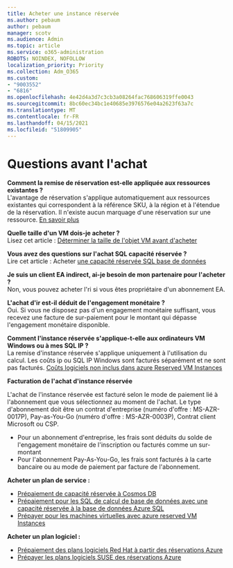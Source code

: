 ```yaml
---
title: Acheter une instance réservée
ms.author: pebaum
author: pebaum
manager: scotv
ms.audience: Admin
ms.topic: article
ms.service: o365-administration
ROBOTS: NOINDEX, NOFOLLOW
localization_priority: Priority
ms.collection: Adm_O365
ms.custom:
- "9003552"
- "6816"
ms.openlocfilehash: 4e42d4a3d7c3cb3a08264fac768606319ffe0043
ms.sourcegitcommit: 8bc60ec34bc1e40685e3976576e04a2623f63a7c
ms.translationtype: MT
ms.contentlocale: fr-FR
ms.lasthandoff: 04/15/2021
ms.locfileid: "51809905"
---
```

# <a name="questions-before-purchase"></a>Questions avant l'achat

**Comment la remise de réservation est-elle appliquée aux ressources existantes ?**  
L'avantage de réservation s'applique automatiquement aux ressources existantes qui correspondent à la référence SKU, à la région et à l'étendue de la réservation. Il n'existe aucun marquage d'une réservation sur une ressource. [En savoir plus](https://docs.microsoft.com/azure/cost-management-billing/reservations/save-compute-costs-reservations?WT.mc_id=Portal-Microsoft_Azure_Support#how-reservation-discount-is-applied) 

**Quelle taille d'un VM dois-je acheter ?**  
Lisez cet article : [Déterminer la taille de l'objet VM avant d'acheter](https://docs.microsoft.com/azure/virtual-machines/windows/prepay-reserved-vm-instances?toc=/azure/billing/TOC.json&WT.mc_id=Portal-Microsoft_Azure_Support#determine-the-right-vm-size-before-you-buy)

**Vous avez des questions sur l'achat SQL capacité réservée ?**  
Lire cet article : Acheter [une capacité réservée SQL base de données](https://docs.microsoft.com/azure/sql-database/sql-database-reserved-capacity?toc=/azure/billing/TOC.json&WT.mc_id=Portal-Microsoft_Azure_Support#buy-sql-database-reserved-capacity)

**Je suis un client EA indirect, ai-je besoin de mon partenaire pour l'acheter ?**  
Non, vous pouvez acheter l'ri si vous êtes propriétaire d'un abonnement EA.

**L'achat d'ir est-il déduit de l'engagement monétaire ?**  
Oui. Si vous ne disposez pas d'un engagement monétaire suffisant, vous recevez une facture de sur-paiement pour le montant qui dépasse l'engagement monétaire disponible.

**Comment l'instance réservée s'applique-t-elle aux ordinateurs VM Windows ou à mes SQL IP ?**  
La remise d'instance réservée s'applique uniquement à l'utilisation du calcul. Les coûts ip ou SQL IP Windows sont facturés séparément et ne sont pas facturés. [Coûts logiciels non inclus dans azure Reserved VM Instances](https://docs.microsoft.com/azure/billing/billing-reserved-instance-windows-software-costs?WT.mc_id=Portal-Microsoft_Azure_Support)  
      
**Facturation de l'achat d'instance réservée**  
      
L'achat de l'instance réservée est facturé selon le mode de paiement lié à l'abonnement que vous sélectionnez au moment de l'achat. Le type d'abonnement doit être un contrat d'entreprise (numéro d'offre : MS-AZR-0017P), Pay-as-You-Go (numéro d'offre : MS-AZR-0003P), Contrat client Microsoft ou CSP.

-   Pour un abonnement d'entreprise, les frais sont déduits du solde de l'engagement monétaire de l'inscription ou facturés comme un sur-montant
-   Pour l'abonnement Pay-As-You-Go, les frais sont facturés à la carte bancaire ou au mode de paiement par facture de l'abonnement.

**Acheter un plan de service :**

-   [Prépaiement de capacité réservée à Cosmos DB](https://docs.microsoft.com/azure/cosmos-db/cosmos-db-reserved-capacity?WT.mc_id=Portal-Microsoft_Azure_Support)
-   [Prépaiement pour les SQL de calcul de base de données avec une capacité réservée à la base de données Azure SQL](https://docs.microsoft.com/azure/sql-database/sql-database-reserved-capacity?WT.mc_id=Portal-Microsoft_Azure_Support)
-   [Prépayer pour les machines virtuelles avec azure reserved VM Instances](https://docs.microsoft.com/azure/virtual-machines/windows/prepay-reserved-vm-instances?WT.mc_id=Portal-Microsoft_Azure_Support)

**Acheter un plan logiciel :**

-   [Prépaiement des plans logiciels Red Hat à partir des réservations Azure](https://docs.microsoft.com/azure/virtual-machines/linux/prepay-rhel-software-charges?WT.mc_id=Portal-Microsoft_Azure_Support)
-   [Prépayer les plans logiciels SUSE des réservations Azure](https://docs.microsoft.com/azure/virtual-machines/linux/prepay-suse-software-charges?WT.mc_id=Portal-Microsoft_Azure_Support)